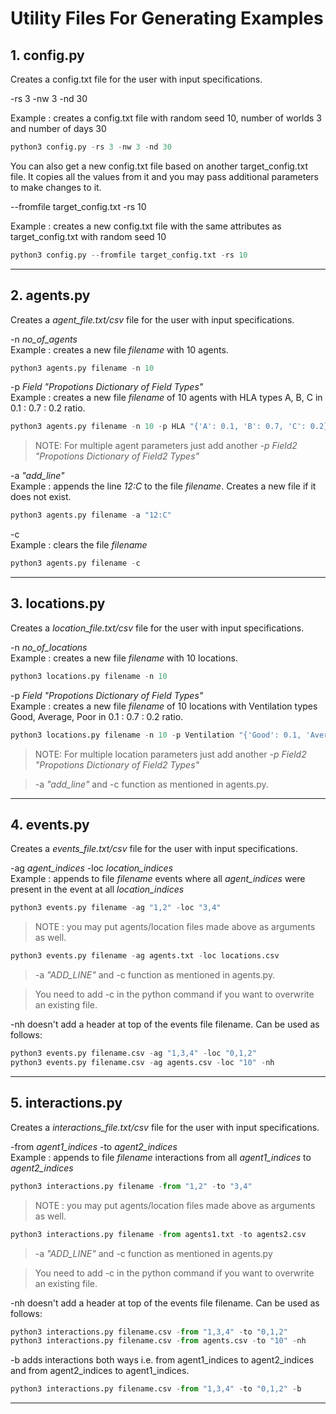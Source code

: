 # Utility Files For Generating Examples

## 1. config.py
Creates a config.txt file for the user with input specifications.

-rs 3 -nw 3 -nd 30

Example : creates a config.txt file with random seed 10, number of worlds 3 and number of days 30
```python
python3 config.py -rs 3 -nw 3 -nd 30
```
You can also get a new config.txt file based on another target_config.txt file. It copies all the values from it and you may pass additional
parameters to make changes to it.

--fromfile target_config.txt -rs 10

Example : creates a new config.txt file with the same attributes as target_config.txt with random seed 10
```python
python3 config.py --fromfile target_config.txt -rs 10
```

---

## 2. agents.py
Creates a *agent_file.txt/csv* file for the user with input specifications.

-n *no_of_agents*<br>
Example : creates a new file *filename* with 10 agents.<br>
```python
python3 agents.py filename -n 10
```
-p *Field "Propotions Dictionary of Field Types"* <br>
Example : creates a new file *filename* of 10 agents with HLA types A, B, C in 0.1 : 0.7 : 0.2 ratio.<br>
```python
python3 agents.py filename -n 10 -p HLA "{'A': 0.1, 'B': 0.7, 'C': 0.2}"
```
> NOTE: For multiple agent parameters just add another *-p Field2 "Propotions Dictionary of Field2 Types"*

-a *"add_line"*<br>
Example : appends the line *12:C* to the file *filename*. Creates a new file if it does not exist.
```python
python3 agents.py filename -a "12:C"
```
-c <br>
Example : clears the file *filename*
```python
python3 agents.py filename -c
```

---

## 3. locations.py
Creates a *location_file.txt/csv* file for the user with input specifications.

-n *no_of_locations*<br>
Example : creates a new file *filename* with 10 locations.<br>
```python
python3 locations.py filename -n 10
```
-p *Field* *"Propotions Dictionary of Field Types"* <br>
Example : creates a new file *filename* of 10 locations with Ventilation types Good, Average, Poor in 0.1 : 0.7 : 0.2 ratio.<br>
```python
python3 locations.py filename -n 10 -p Ventilation "{'Good': 0.1, 'Average': 0.7, 'Poor': 0.2}"
```
> NOTE: For multiple location parameters just add another *-p Field2 "Propotions Dictionary of Field2 Types"* <br>

> -a *"add_line"* and -c function as mentioned in agents.py.

---

## 4. events.py
Creates a *events_file.txt/csv* file for the user with input specifications.

-ag *agent_indices* -loc *location_indices*<br>
Example : appends to file *filename* events where all *agent_indices* were present in the event at all *location_indices*<br>
```python
python3 events.py filename -ag "1,2" -loc "3,4"
```
>NOTE : you may put agents/location files made above as arguments as well.
```python
python3 events.py filename -ag agents.txt -loc locations.csv
```

>-a *"ADD_LINE"* and -c function as mentioned in agents.py.

> You need to add -c in the python command if you want to overwrite an existing file.<br>

-nh doesn't add a header at top of the events file filename. Can be used as follows:<br>
```python
python3 events.py filename.csv -ag "1,3,4" -loc "0,1,2"
python3 events.py filename.csv -ag agents.csv -loc "10" -nh
```

---

## 5. interactions.py
Creates a *interactions_file.txt/csv* file for the user with input specifications.

-from *agent1_indices* -to *agent2_indices*<br>
Example : appends to file *filename* interactions from all *agent1_indices* to *agent2_indices*<br>
```python
python3 interactions.py filename -from "1,2" -to "3,4"
```
>NOTE : you may put agents/location files made above as arguments as well.
```python
python3 interactions.py filename -from agents1.txt -to agents2.csv
```
>-a *"ADD_LINE"* and -c function as mentioned in agents.py

>You need to add -c in the python command if you want to overwrite an existing file.<br>

-nh doesn't add a header at top of the events file filename. Can be used as follows:<br>
```python
python3 interactions.py filename.csv -from "1,3,4" -to "0,1,2"
python3 interactions.py filename.csv -from agents.csv -to "10" -nh
```
-b adds interactions both ways i.e. from agent1_indices to agent2_indices and from agent2_indices to agent1_indices.<br>
```python
python3 interactions.py filename.csv -from "1,3,4" -to "0,1,2" -b
```
---
